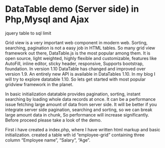 # DataTable demo (Server side) in Php,Mysql and Ajax
jquery table to sql limit


Grid view is a very important web component in modern web. Sorting, searching, pagination is not a easy job in HTML tables. So many grid view framework out there, DataTable.js is the most popular among them. It is open source, light weighted, highly flexible and customizable, features like AutoFill, inline editor, sticky header, responsive, Supports bootstrap, foundation. In version 1.10 DataTable has changed and improved over version 1.9. An entirely new API is available in DataTables 1.10.
In my blog I will try to explore datatable 1.10. So lets get started with most popular gridview framework in the planet.

In basic initialization datatable provides pagination, sorting, instant searching by loading whole data records at once. It can be a performance issue fetching large amount of data from server side. It will be better if you integrate server side pagination, searching and sorting, so we can break large amount data in chunk, So performance will increase significantly. Before proceed please take a look of the demo.

First i have created a index.php, where I have written html markup and basic initialization. created a table wth id “employee-grid” containing three column “Employee name”, “Salary”, “Age”.
